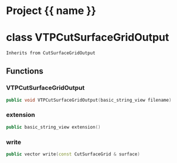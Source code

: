 <script setup>
import {useRoute} from 'vitepress'
const {path} = useRoute()
const tokens = path.split('/')
const words = tokens[2].split('-');
for (let i = 0; i < words.length; i++) {
    words[i] = words[i].charAt(0).toUpperCase() + words[i].slice(1);
    words[i] = words[i].replace('geode', 'Geode')
}
const name = words.join('-');
</script>
# Project {{ name }}

# class VTPCutSurfaceGridOutput


```cpp
Inherits from CutSurfaceGridOutput
```



## Functions

### VTPCutSurfaceGridOutput

```cpp
public void VTPCutSurfaceGridOutput(basic_string_view filename)
```


### extension

```cpp
public basic_string_view extension()
```


### write

```cpp
public vector write(const CutSurfaceGrid & surface)
```




